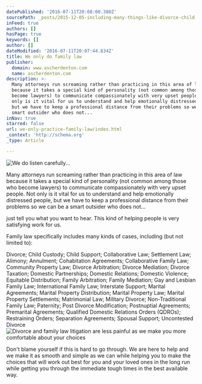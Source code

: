```yaml
---
datePublished: '2016-07-11T20:08:00.380Z'
sourcePath: _posts/2015-12-05-including-many-things-like-divorce-child-custody-child-su.md
inFeed: true
authors: []
hasPage: true
keywords: []
author: []
dateModified: '2016-07-11T20:07:44.834Z'
title: We only do family law
publisher:
  domain: www.ascherdenton.com
  name: ascherdenton.com
description: >-
  Many attorneys run screaming rather than practicing in this area of law
  because it takes a special kind of personality (not common among those who
  become lawyers) to communicate compassionately with very upset people. Not
  only is it vital for us to understand and help emotionally distressed people,
  but we have to keep a professional distance from their problems so we can be a
  smart outsider who does not...
inNav: true
starred: false
url: we-only-practice-family-law/index.html
_context: 'http://schema.org'
_type: Article

---
```

![We do listen carefully...](https://the-grid-user-content.s3-us-west-2.amazonaws.com/550698bf-8aa9-4edb-9363-deb1d42f8ed9.jpg)

Many attorneys run screaming rather than practicing in this area of law because it takes a special kind of personality (not common among those who become lawyers) to communicate compassionately with very upset people. Not only is it vital for us to understand and help emotionally distressed people, but we have to keep a professional distance from their problems so we can be a smart outsider who does not...

just tell you what you want to hear. This kind of helping people is very satisfying work for us.

Family law specifically includes many kinds of cases, including (but not limited to):

Divorce; Child Custody; Child Support; Collaborative Law; Settlement Law; Alimony; Annulment; Cohabitation Agreements; Collaborative Family Law; Community Property Law; Divorce Arbitration; Divorce Mediation; Divorce Taxation; Domestic Partnerships; Domestic Relations; Domestic Violence; Equitable Distribution; Family Arbitration; Family Mediation; Gay and Lesbian Family Law; International Family Law; Interstate Support; Marital Agreements; Marital Property Distribution; Marital Property Law; Marital Property Settlements; Matrimonial Law; Military Divorce; Non-Traditional Family Law; Paternity; Post Divorce Modification; Postnuptial Agreements; Premarital Agreements; Qualified Domestic Relations Orders (QDROs); Restraining Orders; Separation Agreements; Spousal Support; Uncontested Divorce
![Divorce and family law litigation are less painful as we make you more comfortable about your choices](https://the-grid-user-content.s3-us-west-2.amazonaws.com/045552f5-af1a-42ec-be6e-4c9db2ed628b.jpg)

Don't blame yourself if this is hard to go through. We are here to help and we make it as smooth and simple as we can while helping you to make the choices that will work out best for you and your loved ones in the long run while getting you through the immediate tough times in the best available way.